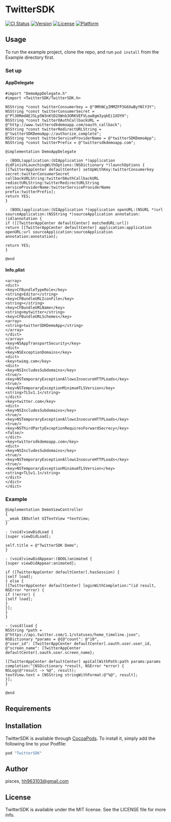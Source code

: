 # TwitterSDK

[![CI Status](http://img.shields.io/travis/pisces/TwitterSDK.svg?style=flat)](https://travis-ci.org/pisces/TwitterSDK)
[![Version](https://img.shields.io/cocoapods/v/TwitterSDK.svg?style=flat)](http://cocoapods.org/pods/TwitterSDK)
[![License](https://img.shields.io/cocoapods/l/TwitterSDK.svg?style=flat)](http://cocoapods.org/pods/TwitterSDK)
[![Platform](https://img.shields.io/cocoapods/p/TwitterSDK.svg?style=flat)](http://cocoapods.org/pods/TwitterSDK)

## Usage

To run the example project, clone the repo, and run `pod install` from the Example directory first.

### Set up
#### AppDelegate
```objc
#import "DemoAppDelegate.h"
#import <TwitterSDK/TwitterSDK.h>

NSString *const twitterConsumerkey = @"9MhNCyIMMZFP3G6XwByYNlY3Y";
NSString *const twitterConsumerSecret = @"Pl30RmdAEJSLp5W3nKtD2XWnb3ORKVEFVLow8gm3yqkEi1XOYH";
NSString *const twitterOAuthCallbackURL = @"http://www.twittersdkdemoapp.com/oauth_callback";
NSString *const twitterRedirectURLString = @"twitterSDKDemoApp://authorize_complete";
NSString *const twitterServiceProviderName = @"twitterSDKDemoApp";
NSString *const twitterPrefix = @"twittersdkdemoapp.com";

@implementation DemoAppDelegate

- (BOOL)application:(UIApplication *)application didFinishLaunchingWithOptions:(NSDictionary *)launchOptions {
[[TwitterAppCenter defaultCenter] setUpWithKey:twitterConsumerkey
secret:twitterConsumerSecret
callbackURLString:twitterOAuthCallbackURL
rediectURLString:twitterRedirectURLString
serviceProviderName:twitterServiceProviderName
prefix:twitterPrefix];
return YES;
}

- (BOOL)application:(UIApplication *)application openURL:(NSURL *)url sourceApplication:(NSString *)sourceApplication annotation:(id)annotation {
if ([[TwitterAppCenter defaultCenter] matchedURL:url])
return [[TwitterAppCenter defaultCenter] application:application openURL:url sourceApplication:sourceApplication annotation:annotation];

return YES;
}

@end
```

#### Info.plist
```objc
<array>
<dict>
<key>CFBundleTypeRole</key>
<string>Editor</string>
<key>CFBundleURLIconFile</key>
<string></string>
<key>CFBundleURLName</key>
<string>mytwitter</string>
<key>CFBundleURLSchemes</key>
<array>
<string>twitterSDKDemoApp</string>
</array>
</dict>
</array>
<key>NSAppTransportSecurity</key>
<dict>
<key>NSExceptionDomains</key>
<dict>
<key>twimg.com</key>
<dict>
<key>NSIncludesSubdomains</key>
<true/>
<key>NSTemporaryExceptionAllowsInsecureHTTPLoads</key>
<true/>
<key>NSTemporaryExceptionMinimumTLSVersion</key>
<string>TLSv1.1</string>
</dict>
<key>twitter.com</key>
<dict>
<key>NSIncludesSubdomains</key>
<true/>
<key>NSTemporaryExceptionAllowsInsecureHTTPLoads</key>
<true/>
<key>NSThirdPartyExceptionRequiresForwardSecrecy</key>
<false/>
</dict>
<key>twittersdkdemoapp.com</key>
<dict>
<key>NSIncludesSubdomains</key>
<true/>
<key>NSTemporaryExceptionAllowsInsecureHTTPLoads</key>
<true/>
<key>NSTemporaryExceptionMinimumTLSVersion</key>
<string>TLSv1.1</string>
</dict>
</dict>
</dict>
```

### Example
```objc
@implementation DemoViewController
{
__weak IBOutlet UITextView *textView;
}

- (void)viewDidLoad {
[super viewDidLoad];

self.title = @"TwitterSDK Demo";
}

- (void)viewDidAppear:(BOOL)animated {
[super viewDidAppear:animated];

if ([TwitterAppCenter defaultCenter].hasSession) {
[self load];
} else {
[[TwitterAppCenter defaultCenter] loginWithCompletion:^(id result, NSError *error) {
if (!error) {
[self load];
}
}];
}
}

- (void)load {
NSString *path = @"https://api.twitter.com/1.1/statuses/home_timeline.json";
NSDictionary *params = @{@"count": @"10",
@"user_id": [TwitterAppCenter defaultCenter].oauth.user.user_id,
@"screen_name": [TwitterAppCenter defaultCenter].oauth.user.screen_name};

[[TwitterAppCenter defaultCenter] apiCallWithPath:path params:params completion:^(NSDictionary *result, NSError *error) {
NSLog(@"result -> %@", result);
textView.text = [NSString stringWithFormat:@"%@", result];
}];
}

@end
```

## Requirements

## Installation

TwitterSDK is available through [CocoaPods](http://cocoapods.org). To install
it, simply add the following line to your Podfile:

```ruby
pod "TwitterSDK"
```

## Author

pisces, hh963103@gmail.com

## License

TwitterSDK is available under the MIT license. See the LICENSE file for more info.
